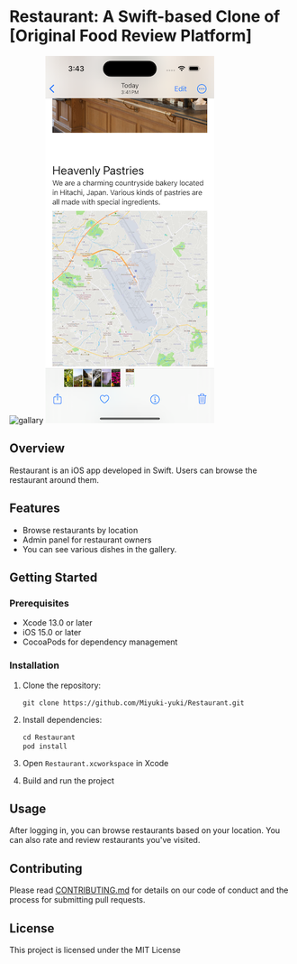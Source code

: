 # Restaurant: A Swift-based Clone of [Original Food Review Platform]
![gallary](https://github.com/Miyuki-yuki/restaurant/assets/87884079/a6413026-5f4f-4f2e-b21a-dde09f45f945) ![App Screenshot](./assets/screen.png)

## Overview
Restaurant is an iOS app developed in Swift.  Users can browse the restaurant around them.

## Features

- Browse restaurants by location
- Admin panel for restaurant owners
- You can see various dishes in the gallery.


## Getting Started

### Prerequisites

- Xcode 13.0 or later
- iOS 15.0 or later
- CocoaPods for dependency management

### Installation

1. Clone the repository:
    ```
    git clone https://github.com/Miyuki-yuki/Restaurant.git
    ```

2. Install dependencies:
    ```
    cd Restaurant
    pod install
    ```

3. Open `Restaurant.xcworkspace` in Xcode

4. Build and run the project

## Usage

After logging in, you can browse restaurants based on your location. You can also rate and review restaurants you've visited.

## Contributing

Please read [CONTRIBUTING.md](https://link-to-your-contributing-guidelines) for details on our code of conduct and the process for submitting pull requests.

## License

This project is licensed under the MIT License 



